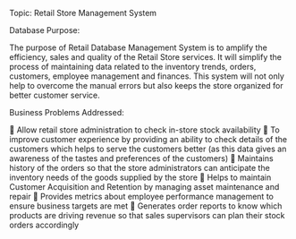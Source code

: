 Topic: Retail Store Management System

Database Purpose:

The purpose of Retail Database Management System is to amplify the efficiency, sales and quality of the Retail
Store services. It will simplify the process of maintaining data related to the inventory trends, orders, customers,
employee management and finances. This system will not only help to overcome the manual errors but also keeps
the store organized for better customer service.

Business Problems Addressed:

 Allow retail store administration to check in-store stock availability
 To improve customer experience by providing an ability to check details of the customers which helps to
serve the customers better (as this data gives an awareness of the tastes and preferences of the customers)
 Maintains history of the orders so that the store administrators can anticipate the inventory needs of the
goods supplied by the store
 Helps to maintain Customer Acquisition and Retention by managing asset maintenance and repair
 Provides metrics about employee performance management to ensure business targets are met
 Generates order reports to know which products are driving revenue so that sales supervisors can plan their
stock orders accordingly
